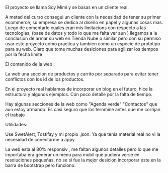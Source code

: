 El proyecto se llama Soy Mimi y se basas en un cliente real.

A metad del curso consegui un cliente con la necesidad de tener su primer ecommerce, su empresa se dedica al diseño en papel y algunas cosas mas. Luego de comentarle cuales eran mis limitacions con respecto a las tecnologias, (base de datos y todo lo que me falta ver aun ) llegamos a la conclusion de armar su web en Tienda Nube o similar pero con su permiso usar este proyecto como practica y tambien como un especie de prototipo para su web. 
Claro que tome muchas desiciones para agilizar los tiempos por la fecha limite 

El contenido de la web :

La web una seccion de productos y carrito por separado para evitar tener conflictos con los id de los productos. 

En el proyecto real hablamos de incorporar un blog en el futuro, hice la estructura y algunos ejemplos. Con poco detalle por la falta de tiempo.

Hay algunas secciones de la web como "Agenda verde" "Contactos" que aun estoy armando. Es casi seguro que los ternmine antes que me corrijan el trabajo

Utilidades:

Use SwetAlert, Tostifay y mi propio .json. Ya que tenia material real no vi la necesidad de conectarme a appy. 

La web esta al 80% responsiv , me faltan algunos detalles pero lo que me importaba era generar un menu para mobil que pudiera verse en resoluciones pequeñas, no se si fue la mejor desicion incorporar este en la barra de bootstrap pero funciono.